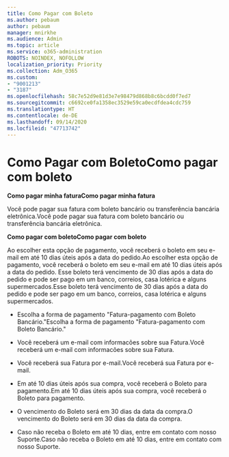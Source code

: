 ```yaml
---
title: Como Pagar com Boleto
ms.author: pebaum
author: pebaum
manager: mnirkhe
ms.audience: Admin
ms.topic: article
ms.service: o365-administration
ROBOTS: NOINDEX, NOFOLLOW
localization_priority: Priority
ms.collection: Adm_O365
ms.custom:
- "9001213"
- "3187"
ms.openlocfilehash: 58c7e52d9e81d3e7e98479d868b8c6bcdd0f7ed7
ms.sourcegitcommit: c6692ce0fa1358ec3529e59ca0ecdfdea4cdc759
ms.translationtype: HT
ms.contentlocale: de-DE
ms.lasthandoff: 09/14/2020
ms.locfileid: "47713742"
---
```

# <a name="como-pagar-com-boleto"></a><span data-ttu-id="b22c0-102">Como Pagar com Boleto</span><span class="sxs-lookup"><span data-stu-id="b22c0-102">Como pagar com boleto</span></span>

<span data-ttu-id="b22c0-103">**Como pagar minha fatura**</span><span class="sxs-lookup"><span data-stu-id="b22c0-103">**Como pagar minha fatura**</span></span>

<span data-ttu-id="b22c0-104">Você pode pagar sua fatura com boleto bancário ou transferência bancária eletrônica.</span><span class="sxs-lookup"><span data-stu-id="b22c0-104">Você pode pagar sua fatura com boleto bancário ou transferência bancária eletrônica.</span></span>

<span data-ttu-id="b22c0-105">**Como pagar com  boleto**</span><span class="sxs-lookup"><span data-stu-id="b22c0-105">**Como pagar com  boleto**</span></span>

<span data-ttu-id="b22c0-106">Ao escolher  esta opção de pagamento, você receberá o boleto em seu e-mail em até 10 dias úteis após a data do pedido.</span><span class="sxs-lookup"><span data-stu-id="b22c0-106">Ao escolher  esta opção de pagamento, você receberá o boleto em seu e-mail em até 10 dias úteis após a data do pedido.</span></span> <span data-ttu-id="b22c0-107">Esse boleto terá vencimento de 30 dias após a data do pedido e pode ser pago em um banco, correios, casa lotérica e alguns supermercados.</span><span class="sxs-lookup"><span data-stu-id="b22c0-107">Esse boleto terá vencimento de 30 dias após a data do pedido e pode ser pago em um banco, correios, casa lotérica e alguns supermercados.</span></span>

- <span data-ttu-id="b22c0-108">Escolha a forma de pagamento "Fatura-pagamento com Boleto Bancário."</span><span class="sxs-lookup"><span data-stu-id="b22c0-108">Escolha a forma de pagamento "Fatura-pagamento com Boleto Bancário."</span></span>

- <span data-ttu-id="b22c0-109">Você receberá um e-mail com informacões sobre sua Fatura.</span><span class="sxs-lookup"><span data-stu-id="b22c0-109">Você receberá um e-mail com informacões sobre sua Fatura.</span></span>

- <span data-ttu-id="b22c0-110">Você receberá sua Fatura por e-mail.</span><span class="sxs-lookup"><span data-stu-id="b22c0-110">Você receberá sua Fatura por e-mail.</span></span>

- <span data-ttu-id="b22c0-111">Em até 10 dias úteis após sua compra, você receberá o Boleto para pagamento.</span><span class="sxs-lookup"><span data-stu-id="b22c0-111">Em até 10 dias úteis após sua compra, você receberá o Boleto para pagamento.</span></span>

- <span data-ttu-id="b22c0-112">O vencimento do Boleto será em 30 dias da data da compra.</span><span class="sxs-lookup"><span data-stu-id="b22c0-112">O vencimento do Boleto será em 30 dias da data da compra.</span></span>

- <span data-ttu-id="b22c0-113">Caso não receba o Boleto em até 10 dias, entre em contato com nosso Suporte.</span><span class="sxs-lookup"><span data-stu-id="b22c0-113">Caso não receba o Boleto em até 10 dias, entre em contato com nosso Suporte.</span></span>


